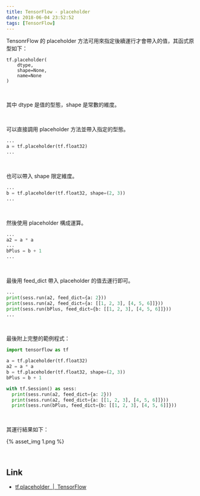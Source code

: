 ```yaml
---
title: TensorFlow - placeholder
date: 2018-06-04 23:52:52
tags: [TensorFlow]
---
```


TensonrFlow 的 placeholder 方法可用來指定後續運行才會帶入的值，其函式原型如下：  

<!-- More -->

    tf.placeholder(
        dtype,
        shape=None,
        name=None
    )

<br/>


其中 dtype 是值的型態，shape 是常數的維度。  

<br/>


可以直接調用 placeholder 方法並帶入指定的型態。  

```python
...
a = tf.placeholder(tf.float32)
...
```

<br/>


也可以帶入 shape 限定維度。  

```python
...
b = tf.placeholder(tf.float32, shape=(2, 3))
...
```

<br/>


然後使用 placeholder 構成運算。  

```python
...
a2 = a * a
...
bPlus = b + 1
...
```

<br/>


最後用 feed_dict 帶入 placeholder 的值去運行即可。  

```python
...
print(sess.run(a2, feed_dict={a: 2}))
print(sess.run(a2, feed_dict={a: [[1, 2, 3], [4, 5, 6]]}))
print(sess.run(bPlus, feed_dict={b: [[1, 2, 3], [4, 5, 6]]}))
...
```

<br/>


最後附上完整的範例程式：  

```python
import tensorflow as tf

a = tf.placeholder(tf.float32)
a2 = a * a
b = tf.placeholder(tf.float32, shape=(2, 3))
bPlus = b + 1

with tf.Session() as sess:
  print(sess.run(a2, feed_dict={a: 2}))
  print(sess.run(a2, feed_dict={a: [[1, 2, 3], [4, 5, 6]]}))
  print(sess.run(bPlus, feed_dict={b: [[1, 2, 3], [4, 5, 6]]}))
```

<br/>


其運行結果如下：  

{% asset_img 1.png %}
 
<br/>


Link
----
* [tf.placeholder  |  TensorFlow](https://www.tensorflow.org/api_docs/python/tf/placeholder)
